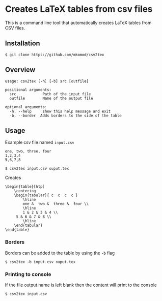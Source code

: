 
# Creates LaTeX tables from csv files

This is a command line tool that automatically creates LaTeX tables from CSV files.

## Installation

```
$ git clone https://github.com/mkomod/csv2tex
```

## Overview

```
usage: csv2tex [-h] [-b] src [outfile]

positional arguments:
  src            Path of the input file
  outfile        Name of the output file

optional arguments:
  -h, --help     show this help message and exit
  -b, --border  Adds borders to the side of the table
```

## Usage

Example csv file named `input.csv`

```
one, two, three, four
1,2,3,4
5,6,7,8
```

```
$ csv2tex input.csv ouput.tex
```

Creates

```
\begin{table}[htp]
    \centering
    \begin{tabular}{ c  c  c  c }
        \hline
        one &  two &  three &  four \\ 
        \hline
        1 & 2 & 3 & 4 \\
	 5 & 6 & 7 & 8 \\
        \hline
    \end{tabular}
\end{table}
```

### Borders

Borders can be added to the table by using the `-b` flag

```
$ csv2tex -b input.csv ouput.tex
```

### Printing to console

If the file output name is left blank then the content will print to the console

```
$ csv2tex input.csv
```






